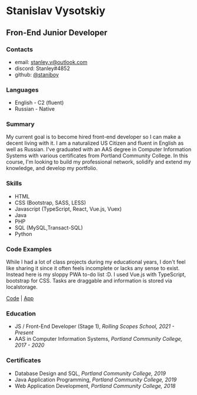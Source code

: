 # Stanislav Vysotskiy

## Fron-End Junior Developer

### Contacts

* email: [stanley.v@outlook.com](mailto:stanley.v@outlook.com) 
* discord: Stanley#4852
* github: [@staniboy](https://github.com/staniboy)

### Languages

* English - C2 (fluent)
* Russian - Native

### Summary

My current goal is to become hired front-end developer so I can make a decent living with it. I am a naturalized US Citizen and fluent in English as well as Russian. I've graduated with an AAS degree in Computer Information Systems with various certificates from Portland Community College. In this course, I'm looking to build my professional network, solidify and extend my knowledge, and develop my portfolio.

### Skills
* HTML
* CSS (Bootstrap, SASS, LESS)
* Javascript (TypeScript, React, Vue.js, Vuex)
* Java
* PHP
* SQL (MySQL,Transact-SQL)
* Python

### Code Examples
While I had a lot of class projects during my educational years, I don't feel like sharing it since it often feels incomplete or lacks any sense to exist. Instead here is my sloppy PWA to-do list :D. I used Vue.js with TypeScript, bootstrap for CSS. Tasks are draggable and information is stored via localstorage.

[Code](https://github.com/staniboy/agenda-vue) | [App](https://staniboy.github.io/agenda-vue/)

### Education
* JS / Front-End Developer (Stage 1), *Rolling Scopes School, 2021 - Present*
* AAS in Computer Information Systems, *Portland Community College, 2017 - 2020*

### Certificates
* Database Design and SQL, *Portland Community College, 2019*
* Java Application Programming, *Portland Community College, 2019*
* Web Application Development, *Portland Community College, 2018*





